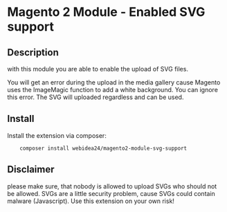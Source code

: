 # Magento 2 Module - Enabled SVG support

## Description

with this module you are able to enable the upload of SVG files.

You will get an error during the upload in the media gallery cause Magento uses the ImageMagic function to add a white
background. You can ignore this error. The SVG will uploaded regardless and can be used.

## Install

Install the extension via composer:

```
    composer install webidea24/magento2-module-svg-support
```

## Disclaimer
please make sure, that nobody is allowed to upload SVGs who should not be allowed.
SVGs are a little security problem, cause SVGs could contain malware (Javascript).
Use this extension on your own risk!
